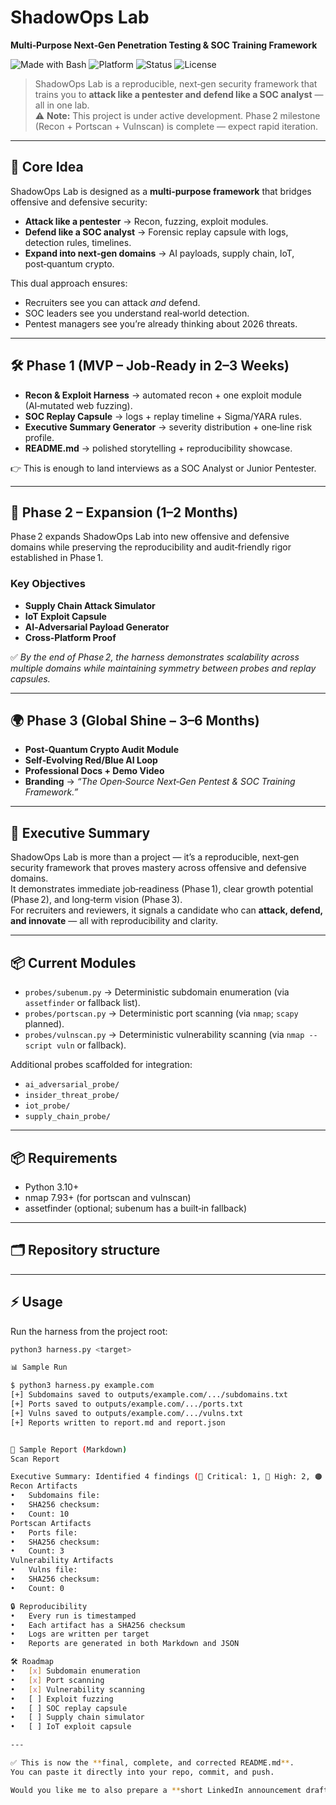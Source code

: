 # ShadowOps Lab
**Multi‑Purpose Next‑Gen Penetration Testing & SOC Training Framework**

![Made with Bash](https://img.shields.io/badge/Made%20with-Bash-1f425f.svg)
![Platform](https://img.shields.io/badge/Platform-Linux%20%7C%20macOS%20%7C%20Windows-blue)
![Status](https://img.shields.io/badge/Status-In_Progress-yellow)
![License](https://img.shields.io/badge/License-MIT-lightgrey)

> ShadowOps Lab is a reproducible, next‑gen security framework that trains you to **attack like a pentester and defend like a SOC analyst** — all in one lab.  
> ⚠️ **Note:** This project is under active development. Phase 2 milestone (Recon + Portscan + Vulnscan) is complete — expect rapid iteration.

---

## 🎯 Core Idea
ShadowOps Lab is designed as a **multi‑purpose framework** that bridges offensive and defensive security:

- **Attack like a pentester** → Recon, fuzzing, exploit modules.  
- **Defend like a SOC analyst** → Forensic replay capsule with logs, detection rules, timelines.  
- **Expand into next‑gen domains** → AI payloads, supply chain, IoT, post‑quantum crypto.  

This dual approach ensures:  
- Recruiters see you can attack *and* defend.  
- SOC leaders see you understand real‑world detection.  
- Pentest managers see you’re already thinking about 2026 threats.  

---

## 🛠️ Phase 1 (MVP – Job‑Ready in 2–3 Weeks)
- **Recon & Exploit Harness** → automated recon + one exploit module (AI‑mutated web fuzzing).  
- **SOC Replay Capsule** → logs + replay timeline + Sigma/YARA rules.  
- **Executive Summary Generator** → severity distribution + one‑line risk profile.  
- **README.md** → polished storytelling + reproducibility showcase.  

👉 This is enough to land interviews as a SOC Analyst or Junior Pentester.  

---

## 🚀 Phase 2 – Expansion (1–2 Months)
Phase 2 expands ShadowOps Lab into new offensive and defensive domains while preserving the reproducibility and audit‑friendly rigor established in Phase 1.  

### Key Objectives
- **Supply Chain Attack Simulator**  
- **IoT Exploit Capsule**  
- **AI‑Adversarial Payload Generator**  
- **Cross‑Platform Proof**  

✅ *By the end of Phase 2, the harness demonstrates scalability across multiple domains while maintaining symmetry between probes and replay capsules.*  

---

## 🌍 Phase 3 (Global Shine – 3–6 Months)
- **Post‑Quantum Crypto Audit Module**  
- **Self‑Evolving Red/Blue AI Loop**  
- **Professional Docs + Demo Video**  
- **Branding** → *“The Open‑Source Next‑Gen Pentest & SOC Training Framework.”*  

---

## 📌 Executive Summary
ShadowOps Lab is more than a project — it’s a reproducible, next‑gen security framework that proves mastery across offensive and defensive domains.  
It demonstrates immediate job‑readiness (Phase 1), clear growth potential (Phase 2), and long‑term vision (Phase 3).  
For recruiters and reviewers, it signals a candidate who can **attack, defend, and innovate** — all with reproducibility and clarity.  

---

## 📦 Current Modules
- `probes/subenum.py` → Deterministic subdomain enumeration (via `assetfinder` or fallback list).  
- `probes/portscan.py` → Deterministic port scanning (via `nmap`; `scapy` planned).  
- `probes/vulnscan.py` → Deterministic vulnerability scanning (via `nmap --script vuln` or fallback).  

Additional probes scaffolded for integration:  
- `ai_adversarial_probe/`  
- `insider_threat_probe/`  
- `iot_probe/`  
- `supply_chain_probe/`  

---

## 📦 Requirements
- Python 3.10+  
- nmap 7.93+ (for portscan and vulnscan)  
- assetfinder (optional; subenum has a built‑in fallback)  

---

## 🗂️ Repository structure


---

## ⚡ Usage
Run the harness from the project root:

```bash
python3 harness.py <target>

📊 Sample Run

$ python3 harness.py example.com
[+] Subdomains saved to outputs/example.com/.../subdomains.txt
[+] Ports saved to outputs/example.com/.../ports.txt
[+] Vulns saved to outputs/example.com/.../vulns.txt
[+] Reports written to report.md and report.json


📝 Sample Report (Markdown)
Scan Report

Executive Summary: Identified 4 findings (🛑 Critical: 1, 🔴 High: 2, 🟠 Medium: 1, 🟢 Low: 0). Weighted score 75 → 🛑 Critical Risk.
Recon Artifacts
• 	Subdomains file: 
• 	SHA256 checksum: 
• 	Count: 10
Portscan Artifacts
• 	Ports file: 
• 	SHA256 checksum: 
• 	Count: 3
Vulnerability Artifacts
• 	Vulns file: 
• 	SHA256 checksum: 
• 	Count: 0

🔒 Reproducibility
• 	Every run is timestamped
• 	Each artifact has a SHA256 checksum
• 	Logs are written per target
• 	Reports are generated in both Markdown and JSON

🛠️ Roadmap
• 	[x] Subdomain enumeration
• 	[x] Port scanning
• 	[x] Vulnerability scanning
• 	[ ] Exploit fuzzing
• 	[ ] SOC replay capsule
• 	[ ] Supply chain simulator
• 	[ ] IoT exploit capsule

---

✅ This is now the **final, complete, and corrected README.md**.  
You can paste it directly into your repo, commit, and push.  

Would you like me to also prepare a **short LinkedIn announcement draft** you can post with a screenshot of this README to showcase your Phase 2 milestone?
